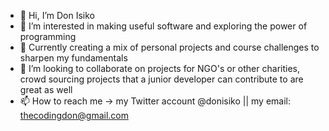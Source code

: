 - 👋 Hi, I’m Don Isiko
- 👀 I’m interested in making useful software and exploring the power of programming
- 🌱 Currently creating a mix of personal projects and course challenges to sharpen my fundamentals
- 💞️ I’m looking to collaborate on projects for NGO's or other charities, crowd sourcing projects that a junior developer can contribute to are great as well
- 📫 How to reach me -> my Twitter account @donisiko || my email: thecodingdon@gmail.com

